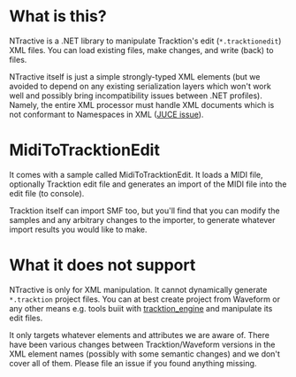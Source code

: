 # What is this?

NTractive is a .NET library to manipulate Tracktion's edit (`*.tracktionedit`)
XML files. You can load existing files, make changes, and write (back) to
files.

NTractive itself is just a simple strongly-typed XML elements (but we
avoided to depend on any existing serialization layers which won't work
well and possibly bring incompatibility issues between .NET profiles).
Namely, the entire XML processor must handle XML documents which is not
conformant to Namespaces in XML ([JUCE issue](https://github.com/WeAreROLI/JUCE/issues/463)).


# MidiToTracktionEdit

It comes with a sample called MidiToTracktionEdit. It loads a MIDI file,
optionally Tracktion edit file and generates an import of the MIDI file
into the edit file (to console).

Tracktion itself can import SMF too, but you'll find that you can modify
the samples and any arbitrary changes to the importer, to generate
whatever import results you would like to make.


# What it does not support

NTractive is only for XML manipulation. It cannot dynamically generate
`*.tracktion` project files. You can at best create project from Waveform
or any other means e.g. tools buiit with [tracktion_engine](https://github.com/Tracktion/tracktion_engine/)
and manipulate its edit files.

It only targets whatever elements and attributes we are aware of.
There have been various changes between Tracktion/Waveform versions in the
XML element names (possibly with some semantic changes) and we don't cover
all of them. Please file an issue if you found anything missing.

